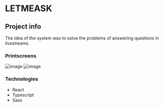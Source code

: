 # LETMEASK

## Project info

The idea of the system was to solve the problems of answering questions in livestreams. 

### Printscreens

![image](https://user-images.githubusercontent.com/45642683/125146371-d9c65900-e0fb-11eb-80c2-0f7cc801c375.png)
![image](https://user-images.githubusercontent.com/45642683/125146481-578a6480-e0fc-11eb-818c-3ebb9a8260c7.png)

### Technologies
  - React
  - Typescript
  - Sass
